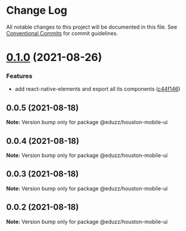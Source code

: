 # Change Log

All notable changes to this project will be documented in this file.
See [Conventional Commits](https://conventionalcommits.org) for commit guidelines.

# [0.1.0](https://github.com/eduzz/houston-mobile/compare/@eduzz/houston-mobile-ui@0.0.5...@eduzz/houston-mobile-ui@0.1.0) (2021-08-26)


### Features

* add react-native-elements and export all its components ([c44f146](https://github.com/eduzz/houston-mobile/commit/c44f146aee760ed9c6e6ff5ce0f1cafaa2628d5f))





## 0.0.5 (2021-08-18)

**Note:** Version bump only for package @eduzz/houston-mobile-ui





## 0.0.4 (2021-08-18)

**Note:** Version bump only for package @eduzz/houston-mobile-ui





## 0.0.3 (2021-08-18)

**Note:** Version bump only for package @eduzz/houston-mobile-ui





## 0.0.2 (2021-08-18)

**Note:** Version bump only for package @eduzz/houston-mobile-ui
